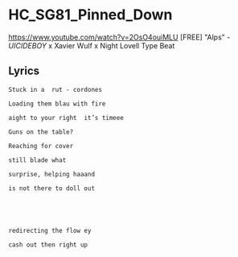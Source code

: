 # HC_SG81_Pinned_Down

https://www.youtube.com/watch?v=2OsO4ouiMLU
[FREE] "Alps" - $UICIDEBOY$ x Xavier Wulf x Night Lovell Type Beat

## Lyrics


```
Stuck in a  rut - cordones

Loading them blau with fire

aight to your right  it’s timeee 

Guns on the table?

Reaching for cover

still blade what 

surprise, helping haaand 

is not there to doll out





redirecting the flow ey

cash out then right up

```
